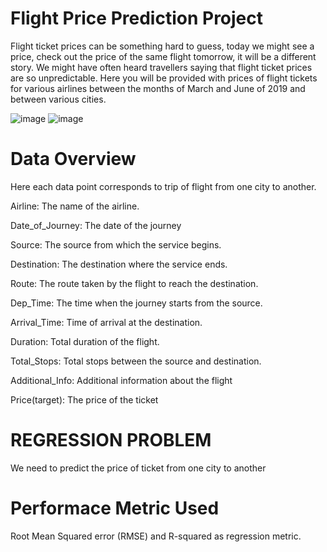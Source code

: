 # Flight Price Prediction Project

Flight ticket prices can be something hard to guess, today we might see a price, check out the price of the same flight tomorrow, it will be a different story. We might have often heard travellers saying that flight ticket prices are so unpredictable.
Here you will be provided with prices of flight tickets for various airlines between the months of March and June of 2019 and between various cities.


![image](https://user-images.githubusercontent.com/67013985/93069674-95b12600-f69b-11ea-8d7c-f710617ee1e4.png)
![image](https://user-images.githubusercontent.com/67013985/93070625-b9c13700-f69c-11ea-8311-16b23ecaf611.png)




# Data Overview
Here each data point corresponds to trip of flight from one city to another.

Airline: The name of the airline.

Date_of_Journey: The date of the journey

Source: The source from which the service begins.

Destination: The destination where the service ends.

Route: The route taken by the flight to reach the destination.

Dep_Time: The time when the journey starts from the source.

Arrival_Time: Time of arrival at the destination.

Duration: Total duration of the flight.

Total_Stops: Total stops between the source and destination.

Additional_Info: Additional information about the flight

Price(target): The price of the ticket

# REGRESSION PROBLEM
We need to predict the price of ticket from one city to another


# Performace Metric Used
Root Mean Squared error (RMSE) and R-squared as regression metric.




